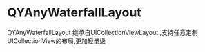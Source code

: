 # QYAnyWaterfallLayout
QYAnyWaterfallLayout 继承自UICollectionViewLayout ,支持任意定制UICollectionView的布局,更加轻量级
